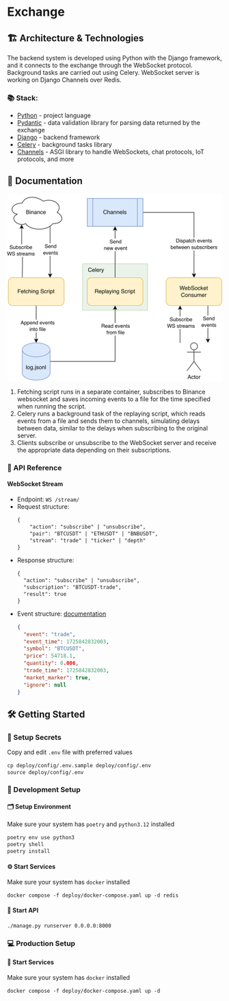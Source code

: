 # Exchange

## 🏗️ Architecture & Technologies

The backend system is developed using Python with the Django framework, and it connects to the exchange through the
WebSocket protocol. Background tasks are carried out using Celery. WebSocket server is working on Django Channels over
Redis.

### 📚 Stack:

- [Python](https://python.org/) - project language
- [Pydantic](https://docs.pydantic.dev/latest/) - data validation library for parsing data returned by the exchange
- [Django](https://www.djangoproject.com/) - backend framework
- [Celery](https://docs.celeryq.dev/en/stable/) - background tasks library
- [Channels](https://channels.readthedocs.io/en/latest/) - ASGI library to handle WebSockets, chat protocols, IoT
  protocols, and more

## 📄 Documentation

![diagram](assets/diagram.png)

1. Fetching script runs in a separate container, subscribes to Binance websocket and saves incoming events to a file for
   the time specified when running the script.
2. Celery runs a background task of the replaying script, which reads events from a file and sends them to channels,
   simulating delays between data, similar to the delays when subscribing to the original server.
3. Clients subscribe or unsubscribe to the WebSocket server and receive the appropriate data depending on their
   subscriptions.

### 📖 API Reference

#### WebSocket Stream

- Endpoint: `WS /stream/`
- Request structure:
  ```
  {
      "action": "subscribe" | "unsubscribe",
      "pair": "BTCUSDT" | "ETHUSDT" | "BNBUSDT",
      "stream": "trade" | "ticker" | "depth"
  }
  ```
- Response structure:
  ```
  {
    "action": "subscribe" | "unsubscribe",
    "subscription": "BTCUSDT-trade",
    "result": true
  }
  ```
- Event structure: [documentation](https://developers.binance.com/docs/binance-spot-api-docs/web-socket-api)
  ```json
  {
    "event": "trade",
    "event_time": 1725842832003,
    "symbol": "BTCUSDT",
    "price": 54718.1,
    "quantity": 0.006,
    "trade_time": 1725842832003,
    "market_marker": true,
    "ignore": null
  }
  ```

## 🛠 Getting Started

### 🔐 Setup Secrets

Copy and edit `.env` file with preferred values

```shell
cp deploy/config/.env.sample deploy/config/.env
source deploy/config/.env
```

### 🔧 Development Setup

#### 🗂 Setup Environment

Make sure your system has `poetry` and `python3.12` installed

```shell
poetry env use python3
poetry shell
poetry install
```

#### ⚙️ Start Services

Make sure your system has `docker` installed

```shell
docker compose -f deploy/docker-compose.yaml up -d redis
```

#### 🚀 Start API

```shell
./manage.py runserver 0.0.0.0:8000
```

### 💻 Production Setup

#### 🚀 Start Services

Make sure your system has `docker` installed

```shell
docker compose -f deploy/docker-compose.yaml up -d
```
